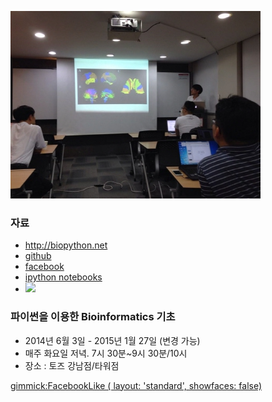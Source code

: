 
![대문](doc/img/d0923.jpg)

### 자료
- http://biopython.net
- [github](https://github.com/biopy/biopy.github.io)
- [facebook ](https://www.facebook.com/notes/%EB%B0%94%EC%9D%B4%EC%98%A4%EC%8A%A4%ED%95%80/%ED%8C%8C%EC%9D%B4%EC%8D%AC%EC%9D%84-%EC%9D%B4%EC%9A%A9%ED%95%9C-bioinformatics-%EA%B8%B0%EC%B4%88/566279330148620)
- [ipython notebooks](http://nbviewer.ipython.org/github/biopy/biopy.github.io/tree/master/notebook/)
- [<img src="http://https://developer.android.com/images/brand/en_generic_rgb_wo_45.png">](https://play.google.com/store/apps/details?id=com.dubu.biopyApp)

### 파이썬을 이용한 Bioinformatics 기초
- 2014년 6월 3일 - 2015년 1월 27일 (변경 가능)
- 매주 화요일 저녁. 7시 30분~9시 30분/10시
- 장소 : 토즈 강남점/타워점

[gimmick:FacebookLike ( layout: 'standard', showfaces: false) ](http://biopy.github.io)